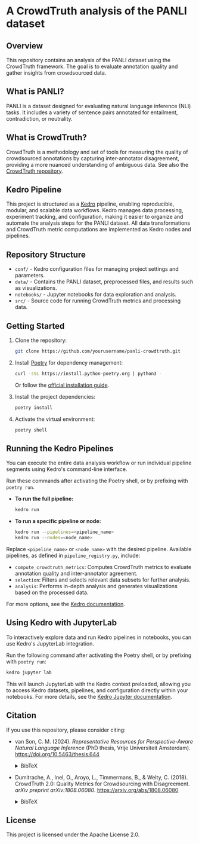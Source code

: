# A CrowdTruth analysis of the PANLI dataset


## Overview

This repository contains an analysis of the PANLI dataset using the CrowdTruth framework. The goal is to evaluate annotation quality and gather insights from crowdsourced data.

## What is PANLI?

PANLI is a dataset designed for evaluating natural language inference (NLI) tasks. It includes a variety of sentence pairs annotated for entailment, contradiction, or neutrality.

## What is CrowdTruth?

CrowdTruth is a methodology and set of tools for measuring the quality of crowdsourced annotations by capturing inter-annotator disagreement, providing a more nuanced understanding of ambiguous data. See also the [CrowdTruth repository](https://github.com/CrowdTruth/CrowdTruth-core).

## Kedro Pipeline

This project is structured as a [Kedro](https://kedro.org/) pipeline, enabling reproducible, modular, and scalable data workflows. Kedro manages data processing, experiment tracking, and configuration, making it easier to organize and automate the analysis steps for the PANLI dataset. All data transformations and CrowdTruth metric computations are implemented as Kedro nodes and pipelines.

## Repository Structure

- `conf/` - Kedro configuration files for managing project settings and parameters.
- `data/` - Contains the PANLI dataset, preprocessed files, and results such as visualizations.
- `notebooks/` - Jupyter notebooks for data exploration and analysis.
- `src/` - Source code for running CrowdTruth metrics and processing data.

## Getting Started

1. Clone the repository:
    ```bash
    git clone https://github.com/yourusername/panli-crowdtruth.git
    ```
2. Install [Poetry](https://python-poetry.org/) for dependency management:
    ```bash
    curl -sSL https://install.python-poetry.org | python3 -
    ```
    Or follow the [official installation guide](https://python-poetry.org/docs/#installation).

3. Install the project dependencies:
    ```bash
    poetry install
    ```

4. Activate the virtual environment:
    ```bash
    poetry shell
    ```

## Running the Kedro Pipelines

You can execute the entire data analysis workflow or run individual pipeline segments using Kedro's command-line interface.

Run these commands after activating the Poetry shell, or by prefixing with `poetry run`.

- **To run the full pipeline:**
    ```bash
    kedro run
    ```

- **To run a specific pipeline or node:**
    ```bash
    kedro run --pipelines=<pipeline_name>
    kedro run --nodes=<node_name>
    ```

Replace `<pipeline_name>` or `<node_name>` with the desired pipeline. Available pipelines, as defined in `pipeline_registry.py`, include:

- `compute_crowdtruth_metrics`: Computes CrowdTruth metrics to evaluate annotation quality and inter-annotator agreement.
- `selection`: Filters and selects relevant data subsets for further analysis.
- `analysis`: Performs in-depth analysis and generates visualizations based on the processed data.

 For more options, see the [Kedro documentation](https://docs.kedro.org/en/stable/04_user_guide/03_cli.html).

## Using Kedro with JupyterLab

To interactively explore data and run Kedro pipelines in notebooks, you can use Kedro's JupyterLab integration.

Run the following command after activating the Poetry shell, or by prefixing with `poetry run`:


```bash
kedro jupyter lab
```


This will launch JupyterLab with the Kedro context preloaded, allowing you to access Kedro datasets, pipelines, and configuration directly within your notebooks. For more details, see the [Kedro Jupyter documentation](https://docs.kedro.org/en/stable/tools/jupyter.html).

## Citation

If you use this repository, please consider citing:

* van Son, C. M. (2024). *Representative Resources for Perspective-Aware Natural Language Inference* (PhD thesis, Vrije Universiteit Amsterdam). https://doi.org/10.5463/thesis.644

    <details>
    <summary>BibTeX</summary>
    ```bibtex
    @phdthesis{ba18bc83a2be4b29805c6b91aaa9a152,
        title = "Representative Resources for Perspective-Aware Natural Language Inference",
        author = "{van Son}, {Chantal Michelle}",
        year = "2024",
        month = nov,
        day = "1",
        doi = "10.5463/thesis.644",
        language = "English",
        type = "PhD-Thesis - Research and graduation internal",
        school = "Vrije Universiteit Amsterdam",
    }
    ```
    </details>


* Dumitrache, A., Inel, O., Aroyo, L., Timmermans, B., & Welty, C. (2018). CrowdTruth 2.0: Quality Metrics for Crowdsourcing with Disagreement. *arXiv preprint arXiv:1808.06080*. https://arxiv.org/abs/1808.06080

    <details>
    <summary>BibTeX</summary>

    ```bibtex
    @article{CrowdTruth2,
        author    = {Anca Dumitrache and Oana Inel and Lora Aroyo and Benjamin Timmermans and Chris Welty},
        title     = {CrowdTruth 2.0: Quality Metrics for Crowdsourcing with Disagreement},
        year      = {2018},
        url       = {https://arxiv.org/abs/1808.06080},
    }
    ```
    </details>

## License

This project is licensed under the Apache License 2.0.